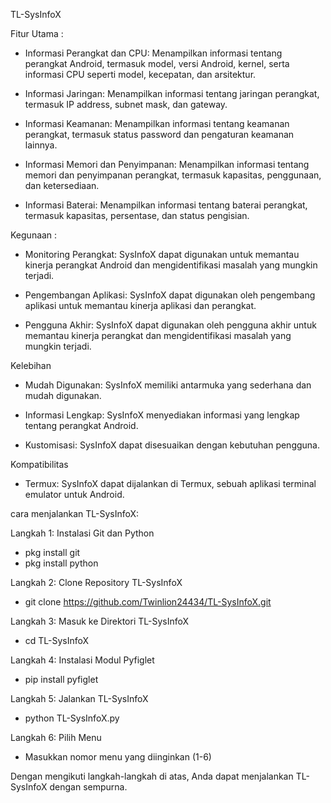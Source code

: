 TL-SysInfoX

Fitur Utama :
- Informasi Perangkat dan CPU: Menampilkan informasi tentang perangkat Android, termasuk model, versi Android, kernel, serta informasi CPU seperti model, kecepatan, dan arsitektur.

- Informasi Jaringan: Menampilkan informasi tentang jaringan perangkat, termasuk IP address, subnet mask, dan gateway.

- Informasi Keamanan: Menampilkan informasi tentang keamanan perangkat, termasuk status password dan pengaturan keamanan lainnya.

- Informasi Memori dan Penyimpanan: Menampilkan informasi tentang memori dan penyimpanan perangkat, termasuk kapasitas, penggunaan, dan ketersediaan.

- Informasi Baterai: Menampilkan informasi tentang baterai perangkat, termasuk kapasitas, persentase, dan status pengisian.

Kegunaan :
- Monitoring Perangkat:
SysInfoX dapat digunakan untuk memantau kinerja perangkat Android dan mengidentifikasi masalah yang mungkin terjadi.

- Pengembangan Aplikasi: SysInfoX dapat digunakan oleh pengembang aplikasi untuk memantau kinerja aplikasi dan perangkat.

- Pengguna Akhir: SysInfoX dapat digunakan oleh pengguna akhir untuk memantau kinerja perangkat dan mengidentifikasi masalah yang mungkin terjadi.

Kelebihan
- Mudah Digunakan: SysInfoX memiliki antarmuka yang sederhana dan mudah digunakan.
  
- Informasi Lengkap: SysInfoX menyediakan informasi yang lengkap tentang perangkat Android.
  
- Kustomisasi: SysInfoX dapat disesuaikan dengan kebutuhan pengguna.

Kompatibilitas
- Termux: SysInfoX dapat dijalankan di Termux, sebuah aplikasi terminal emulator untuk Android.

cara menjalankan TL-SysInfoX:

Langkah 1: Instalasi Git dan Python

- pkg install git
- pkg install python

Langkah 2: Clone Repository TL-SysInfoX

- git clone https://github.com/Twinlion24434/TL-SysInfoX.git

Langkah 3: Masuk ke Direktori TL-SysInfoX

- cd TL-SysInfoX

Langkah 4: Instalasi Modul Pyfiglet

- pip install pyfiglet

Langkah 5: Jalankan TL-SysInfoX

- python TL-SysInfoX.py

Langkah 6: Pilih Menu

- Masukkan nomor menu yang diinginkan (1-6)

Dengan mengikuti langkah-langkah di atas, Anda dapat menjalankan TL-SysInfoX dengan sempurna. 



